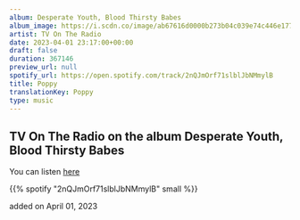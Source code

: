 ```yaml
---
album: Desperate Youth, Blood Thirsty Babes
album_image: https://i.scdn.co/image/ab67616d0000b273b04c039e74c446e17740e23e
artist: TV On The Radio
date: 2023-04-01 23:17:00+00:00
draft: false
duration: 367146
preview_url: null
spotify_url: https://open.spotify.com/track/2nQJmOrf71slblJbNMmylB
title: Poppy
translationKey: Poppy
type: music
---
```


## TV On The Radio on the album Desperate Youth, Blood Thirsty Babes

You can listen [here](https://open.spotify.com/track/2nQJmOrf71slblJbNMmylB)

{{% spotify "2nQJmOrf71slblJbNMmylB" small %}}

added on April 01, 2023
